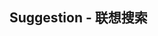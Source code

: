 
## Suggestion - 联想搜索


<code src="./SuggestionDemo.tsx" />

<API src="@/components/Suggestion"></API>
